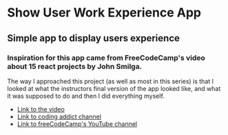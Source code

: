 # Show User Work Experience App

## Simple app to display users experience

### Inspiration for this app came from FreeCodeCamp's video about 15 react projects by John Smilga.

The way I approached this project (as well as most in this series) is that I looked at what the instructors
final version of the app looked like, and what it was supposed to do and then I did everything myself.

- [Link to the video](https://www.youtube.com/watch?v=a_7Z7C_JCyo)
- [Link to coding addict channel](https://www.youtube.com/codingaddict)
- [Link to freeCodeCamp's YouTube channel](https://www.youtube.com/channel/UC8butISFwT-Wl7EV0hUK0BQ)
